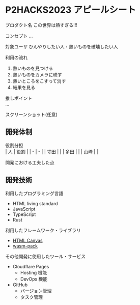 # P2HACKS2023 アピールシート 

プロダクト名
この世界は熱すぎる!!!

コンセプト
...

対象ユーザ
ひんやりしたい人・熱いものを破壊したい人

利用の流れ  
1. 熱いものを見つける
1. 熱いものをカメラに映す
1. 熱いところをこすって消す
1. 結果を見る

推しポイント  
...

スクリーンショット(任意)  

## 開発体制  

役割分担  
| 人 | 役割 |
| - | - |
| 寸田 |  |
| 多田 |  |
| 山﨑 |  |


開発における工夫した点  


## 開発技術 

利用したプログラミング言語  
- HTML living standard
- JavaScript
- TypeScript
- Rust

利用したフレームワーク・ライブラリ  
- [HTML Canvas](https://html.spec.whatwg.org/multipage/canvas.html#the-canvas-element)
- [wasm-pack](https://rustwasm.github.io/wasm-pack/)

その他開発に使用したツール・サービス
- Cloudflare Pages
  - Hosting 機能
  - DevOps 機能
- GitHub
  - バージョン管理
  - タスク管理

